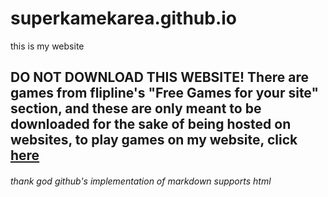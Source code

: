 # superkamekarea.github.io
this is my website
<h2>DO NOT DOWNLOAD THIS WEBSITE! There are games from flipline's "Free Games for your site" section, and these are only meant to be downloaded for the sake of being hosted on websites, to play games on my website, click <a href=http://superkamekarea.github.io/games.html>here</a></h2>
<h6>thank god github's implementation of markdown supports html</h6>
